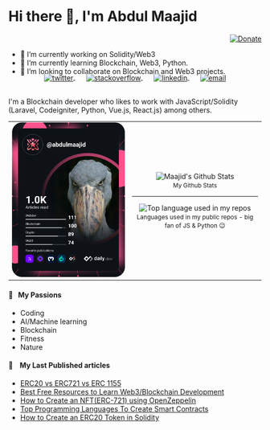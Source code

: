 
# Hi there 👋, I'm Abdul Maajid

<div align="right">
  <a href="#">
    <img src="https://img.shields.io/badge/$-support-ff69b4.svg?style=flat" alt="Donate" />
  </a>
</div>

- 🔭 I’m currently working on Solidity/Web3
- 🌱 I’m currently learning Blockchain, Web3, Python.
- 👯 I’m looking to collaborate on Blockchain and Web3 projects.

<!-- <p align="center">
  <a href="https://aralroca.com">
    <img width="100" src="https://github.com/aralroca/aralroca.com/raw/master/public/images/logo.svg" alt="logo" />
  </a>
</p> -->

<p align="center" style="margin: -20px 0 30px">
   <a href="https://twitter.com/MrAMaajid" target="_blank" style='margin-right:10px'>
    <img align="center" src="https://cdn.jsdelivr.net/npm/simple-icons@3.0.1/icons/twitter.svg" alt="twitter" height="22px" width="22px" />
  </a>
  &nbsp;&nbsp;
  <a href="https://stackoverflow.com/users/8449781/abdul-maajid" target="_blank" style='margin-right:10px'>
    <img align="center" src="https://cdn.jsdelivr.net/npm/simple-icons@3.0.1/icons/stackoverflow.svg" alt="stackoverflow" height="22px" width="22px" />
  </a>
  &nbsp;&nbsp;
  <a href="https://pk.linkedin.com/in/amaajid007/" target="_blank" style='margin-right:10px'>
    <img align="center" src="https://cdn.jsdelivr.net/npm/simple-icons@3.0.1/icons/linkedin.svg" alt="linkedin" height="22px" width="22px" />
  </a>
  &nbsp;&nbsp;
  <a href="mailto:amaajid0@gmail.com" target="_blank">
    <img align="center" src="https://cdn.jsdelivr.net/npm/simple-icons@3.0.1/icons/gmail.svg" alt="email" height="22px" width="22px" />
  </a>
</p>

I'm a Blockchain developer who likes to work with JavaScript/Solidity (Laravel, Codeigniter, Python, Vue.js, React.js) among others. 

  <table align="center" border="0">
      <tr>
          <td>
           <div align="center">
             <a href="https://app.daily.dev/abdulmaajid">
               <img src="https://github.com/abdul-maajid/abdul-maajid/blob/main/devcard.svg" width="350" alt="Abdul Maajid's Dev Card"/>
             </a>
<!--                 <img width="" src="https://github-readme-stats.vercel.app/api?username=abdul-maajid&show_icons=true&hide_border=true&count_private=true" alt="Maajid's Github Stats" /> -->
              <br />
<!--               <small align="center">My Github Stats</small> -->
            </div>
          </td>
        <td>
          <div align="center">
                 <img width="" src="https://github-readme-stats.vercel.app/api?username=abdul-maajid&show_icons=true&hide_border=true" alt="Maajid's Github Stats" />
              <br />
              <small align="center">My Github Stats</small>
            </div>
          <hr>
          <div align="center">
            <img width="" src="https://github-readme-stats.vercel.app/api/top-langs/?username=abdul-maajid&exclude_repo=TaskManagement,laracast-redis,laravel-forum,screenshots-codepen,educative.io_courses,laracast6-code,Amazon-SDE-Preparation&layout=compact&hide=html&hide_title=1&card_width=300&hide_border=true" alt="Top language used in my repos" />
            <br />
            <small style="font-size:12px;" align="center">Languages used in my public repos - big fan of JS & Python 😉</small>
          </div>
        </td>
      </tr>
  </table>

#### 🧡 &nbsp;&nbsp;My Passions

* Coding
* AI/Machine learning
* Blockchain
* Fitness
* Nature

<!-- A few years ago I realized that I wanted to focus my efforts on being useful. For this reason, I'm trying to contribute more and more to open-source projects, helping people on Discus, StackOverflow, Spectrum, Github discussions... and creating useful content to be used by developers: libraries and articles.  -->

#### 📖 &nbsp;&nbsp; My Last Published articles

* [ERC20 vs ERC721 vs ERC 1155](https://dev.to/abdulmaajid/erc20-vs-erc721-vs-erc-1155-4g5h)
* [Best Free Resources to Learn Web3/Blockchain Development](https://dev.to/abdulmaajid/best-free-resources-to-learn-web3blockchain-development-243l) 
* [How to Create an NFT(ERC-721) using OpenZeppelin](https://dev.to/abdulmaajid/how-to-create-an-nfterc-721-using-openzeppelin-3778) 
* [Top Programming Languages To Create Smart Contracts](https://dev.to/abdulmaajid/top-programming-languages-to-create-smart-contracts-3n3f) 
* [How to Create an ERC20 Token in Solidity](https://dev.to/abdulmaajid/how-to-create-an-erc20-token-in-solidity-1a9h) 


<!-- <a href="https://aralroca.us8.list-manage.com/subscribe/post?u=29d99171aa3f671bde658475a&id=9f1a0b31e3">
  <table align="right">
      <tr>
          <td>
            👉 &nbsp;&nbsp;Subscribe to the newsletter
          </td>
      </tr>
  </table>
</a> -->
